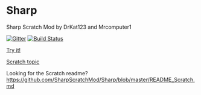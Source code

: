 # Sharp
Sharp Scratch Mod by DrKat123 and Mrcomputer1

[![Gitter](https://badges.gitter.im/SharpScratchMod/Sharp.svg)](https://gitter.im/SharpScratchMod/Sharp?utm_source=badge&utm_medium=badge&utm_campaign=pr-badge&utm_content=body_badge)
[![Build Status](https://travis-ci.org/SharpScratchMod/Sharp.svg?branch=master)](https://travis-ci.org/SharpScratchMod/Sharp)

[Try it!](https://sharpscratchmod.github.io/Sharp.swf)

[Scratch topic](https://scratch.mit.edu/discuss/topic/199192/)

Looking for the Scratch readme? https://github.com/SharpScratchMod/Sharp/blob/master/README_Scratch.md
